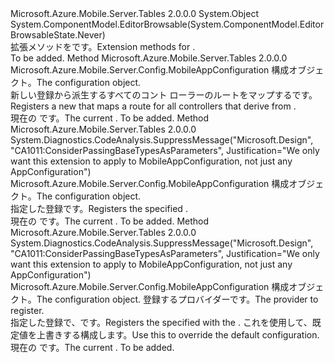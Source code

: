 <Type Name="TableMobileAppOptionsExtensions" FullName="Microsoft.Azure.Mobile.Server.Config.TableMobileAppOptionsExtensions">
  <TypeSignature Language="C#" Value="public static class TableMobileAppOptionsExtensions" />
  <TypeSignature Language="ILAsm" Value=".class public auto ansi abstract sealed beforefieldinit TableMobileAppOptionsExtensions extends System.Object" />
  <TypeSignature Language="DocId" Value="T:Microsoft.Azure.Mobile.Server.Config.TableMobileAppOptionsExtensions" />
  <TypeSignature Language="VB.NET" Value="Public Module TableMobileAppOptionsExtensions" />
  <TypeSignature Language="F#" Value="type TableMobileAppOptionsExtensions = class" />
  <AssemblyInfo>
    <AssemblyName>Microsoft.Azure.Mobile.Server.Tables</AssemblyName>
    <AssemblyVersion>2.0.0.0</AssemblyVersion>
  </AssemblyInfo>
  <Base>
    <BaseTypeName>System.Object</BaseTypeName>
  </Base>
  <Interfaces />
  <Attributes>
    <Attribute>
      <AttributeName>System.ComponentModel.EditorBrowsable(System.ComponentModel.EditorBrowsableState.Never)</AttributeName>
    </Attribute>
  </Attributes>
  <Docs>
    <summary>
            <span data-ttu-id="e1f00-101">拡張メソッドを<see cref="T:Microsoft.Azure.Mobile.Server.Config.MobileAppConfiguration" />です。</span><span class="sxs-lookup"><span data-stu-id="e1f00-101">Extension methods for <see cref="T:Microsoft.Azure.Mobile.Server.Config.MobileAppConfiguration" />.</span></span>
            </summary>
    <remarks>To be added.</remarks>
  </Docs>
  <Members>
    <Member MemberName="AddTables">
      <MemberSignature Language="C#" Value="public static Microsoft.Azure.Mobile.Server.Config.MobileAppConfiguration AddTables (this Microsoft.Azure.Mobile.Server.Config.MobileAppConfiguration config);" />
      <MemberSignature Language="ILAsm" Value=".method public static hidebysig class Microsoft.Azure.Mobile.Server.Config.MobileAppConfiguration AddTables(class Microsoft.Azure.Mobile.Server.Config.MobileAppConfiguration config) cil managed" />
      <MemberSignature Language="DocId" Value="M:Microsoft.Azure.Mobile.Server.Config.TableMobileAppOptionsExtensions.AddTables(Microsoft.Azure.Mobile.Server.Config.MobileAppConfiguration)" />
      <MemberSignature Language="VB.NET" Value="&lt;Extension()&gt;&#xA;Public Function AddTables (config As MobileAppConfiguration) As MobileAppConfiguration" />
      <MemberSignature Language="F#" Value="static member AddTables : Microsoft.Azure.Mobile.Server.Config.MobileAppConfiguration -&gt; Microsoft.Azure.Mobile.Server.Config.MobileAppConfiguration" Usage="Microsoft.Azure.Mobile.Server.Config.TableMobileAppOptionsExtensions.AddTables config" />
      <MemberType>Method</MemberType>
      <AssemblyInfo>
        <AssemblyName>Microsoft.Azure.Mobile.Server.Tables</AssemblyName>
        <AssemblyVersion>2.0.0.0</AssemblyVersion>
      </AssemblyInfo>
      <ReturnValue>
        <ReturnType>Microsoft.Azure.Mobile.Server.Config.MobileAppConfiguration</ReturnType>
      </ReturnValue>
      <Parameters>
        <Parameter Name="config" Type="Microsoft.Azure.Mobile.Server.Config.MobileAppConfiguration" RefType="this" />
      </Parameters>
      <Docs>
        <param name="config"><span data-ttu-id="e1f00-102">構成オブジェクト。</span><span class="sxs-lookup"><span data-stu-id="e1f00-102">The configuration object.</span></span></param>
        <summary>
            <span data-ttu-id="e1f00-103">新しい登録<see cref="T:Microsoft.Azure.Mobile.Server.Tables.Config.MobileAppTableConfiguration" />から派生するすべてのコント ローラーのルートをマップする<see cref="T:Microsoft.Azure.Mobile.Server.Tables.TableController" />です。</span><span class="sxs-lookup"><span data-stu-id="e1f00-103">Registers a new <see cref="T:Microsoft.Azure.Mobile.Server.Tables.Config.MobileAppTableConfiguration" /> that maps a route for all controllers that derive from <see cref="T:Microsoft.Azure.Mobile.Server.Tables.TableController" />.</span></span>
            </summary>
        <returns><span data-ttu-id="e1f00-104">現在の <see cref="T:Microsoft.Azure.Mobile.Server.Config.MobileAppConfiguration" /> です。</span><span class="sxs-lookup"><span data-stu-id="e1f00-104">The current <see cref="T:Microsoft.Azure.Mobile.Server.Config.MobileAppConfiguration" />.</span></span></returns>
        <remarks>To be added.</remarks>
      </Docs>
    </Member>
    <Member MemberName="AddTables">
      <MemberSignature Language="C#" Value="public static Microsoft.Azure.Mobile.Server.Config.MobileAppConfiguration AddTables (this Microsoft.Azure.Mobile.Server.Config.MobileAppConfiguration config, Microsoft.Azure.Mobile.Server.Tables.Config.MobileAppTableConfiguration tableConfig);" />
      <MemberSignature Language="ILAsm" Value=".method public static hidebysig class Microsoft.Azure.Mobile.Server.Config.MobileAppConfiguration AddTables(class Microsoft.Azure.Mobile.Server.Config.MobileAppConfiguration config, class Microsoft.Azure.Mobile.Server.Tables.Config.MobileAppTableConfiguration tableConfig) cil managed" />
      <MemberSignature Language="DocId" Value="M:Microsoft.Azure.Mobile.Server.Config.TableMobileAppOptionsExtensions.AddTables(Microsoft.Azure.Mobile.Server.Config.MobileAppConfiguration,Microsoft.Azure.Mobile.Server.Tables.Config.MobileAppTableConfiguration)" />
      <MemberSignature Language="VB.NET" Value="&lt;Extension()&gt;&#xA;Public Function AddTables (config As MobileAppConfiguration, tableConfig As MobileAppTableConfiguration) As MobileAppConfiguration" />
      <MemberSignature Language="F#" Value="static member AddTables : Microsoft.Azure.Mobile.Server.Config.MobileAppConfiguration * Microsoft.Azure.Mobile.Server.Tables.Config.MobileAppTableConfiguration -&gt; Microsoft.Azure.Mobile.Server.Config.MobileAppConfiguration" Usage="Microsoft.Azure.Mobile.Server.Config.TableMobileAppOptionsExtensions.AddTables (config, tableConfig)" />
      <MemberType>Method</MemberType>
      <AssemblyInfo>
        <AssemblyName>Microsoft.Azure.Mobile.Server.Tables</AssemblyName>
        <AssemblyVersion>2.0.0.0</AssemblyVersion>
      </AssemblyInfo>
      <Attributes>
        <Attribute>
          <AttributeName>System.Diagnostics.CodeAnalysis.SuppressMessage("Microsoft.Design", "CA1011:ConsiderPassingBaseTypesAsParameters", Justification="We only want this extension to apply to MobileAppConfiguration, not just any AppConfiguration")</AttributeName>
        </Attribute>
      </Attributes>
      <ReturnValue>
        <ReturnType>Microsoft.Azure.Mobile.Server.Config.MobileAppConfiguration</ReturnType>
      </ReturnValue>
      <Parameters>
        <Parameter Name="config" Type="Microsoft.Azure.Mobile.Server.Config.MobileAppConfiguration" RefType="this" />
        <Parameter Name="tableConfig" Type="Microsoft.Azure.Mobile.Server.Tables.Config.MobileAppTableConfiguration" />
      </Parameters>
      <Docs>
        <param name="config"><span data-ttu-id="e1f00-105">構成オブジェクト。</span><span class="sxs-lookup"><span data-stu-id="e1f00-105">The configuration object.</span></span></param>
        <param name="tableConfig"></param>
        <summary>
            <span data-ttu-id="e1f00-106">指定した登録<see cref="T:Microsoft.Azure.Mobile.Server.Tables.Config.MobileAppTableConfiguration" />です。</span><span class="sxs-lookup"><span data-stu-id="e1f00-106">Registers the specified <see cref="T:Microsoft.Azure.Mobile.Server.Tables.Config.MobileAppTableConfiguration" />.</span></span>
            </summary>
        <returns><span data-ttu-id="e1f00-107">現在の <see cref="T:Microsoft.Azure.Mobile.Server.Config.MobileAppConfiguration" /> です。</span><span class="sxs-lookup"><span data-stu-id="e1f00-107">The current <see cref="T:Microsoft.Azure.Mobile.Server.Config.MobileAppConfiguration" />.</span></span></returns>
        <remarks>To be added.</remarks>
      </Docs>
    </Member>
    <Member MemberName="WithTableControllerConfigProvider">
      <MemberSignature Language="C#" Value="public static Microsoft.Azure.Mobile.Server.Config.MobileAppConfiguration WithTableControllerConfigProvider (this Microsoft.Azure.Mobile.Server.Config.MobileAppConfiguration options, Microsoft.Azure.Mobile.Server.Tables.ITableControllerConfigProvider tableConfigProvider);" />
      <MemberSignature Language="ILAsm" Value=".method public static hidebysig class Microsoft.Azure.Mobile.Server.Config.MobileAppConfiguration WithTableControllerConfigProvider(class Microsoft.Azure.Mobile.Server.Config.MobileAppConfiguration options, class Microsoft.Azure.Mobile.Server.Tables.ITableControllerConfigProvider tableConfigProvider) cil managed" />
      <MemberSignature Language="DocId" Value="M:Microsoft.Azure.Mobile.Server.Config.TableMobileAppOptionsExtensions.WithTableControllerConfigProvider(Microsoft.Azure.Mobile.Server.Config.MobileAppConfiguration,Microsoft.Azure.Mobile.Server.Tables.ITableControllerConfigProvider)" />
      <MemberSignature Language="VB.NET" Value="&lt;Extension()&gt;&#xA;Public Function WithTableControllerConfigProvider (options As MobileAppConfiguration, tableConfigProvider As ITableControllerConfigProvider) As MobileAppConfiguration" />
      <MemberSignature Language="F#" Value="static member WithTableControllerConfigProvider : Microsoft.Azure.Mobile.Server.Config.MobileAppConfiguration * Microsoft.Azure.Mobile.Server.Tables.ITableControllerConfigProvider -&gt; Microsoft.Azure.Mobile.Server.Config.MobileAppConfiguration" Usage="Microsoft.Azure.Mobile.Server.Config.TableMobileAppOptionsExtensions.WithTableControllerConfigProvider (options, tableConfigProvider)" />
      <MemberType>Method</MemberType>
      <AssemblyInfo>
        <AssemblyName>Microsoft.Azure.Mobile.Server.Tables</AssemblyName>
        <AssemblyVersion>2.0.0.0</AssemblyVersion>
      </AssemblyInfo>
      <Attributes>
        <Attribute>
          <AttributeName>System.Diagnostics.CodeAnalysis.SuppressMessage("Microsoft.Design", "CA1011:ConsiderPassingBaseTypesAsParameters", Justification="We only want this extension to apply to MobileAppConfiguration, not just any AppConfiguration")</AttributeName>
        </Attribute>
      </Attributes>
      <ReturnValue>
        <ReturnType>Microsoft.Azure.Mobile.Server.Config.MobileAppConfiguration</ReturnType>
      </ReturnValue>
      <Parameters>
        <Parameter Name="options" Type="Microsoft.Azure.Mobile.Server.Config.MobileAppConfiguration" RefType="this" />
        <Parameter Name="tableConfigProvider" Type="Microsoft.Azure.Mobile.Server.Tables.ITableControllerConfigProvider" />
      </Parameters>
      <Docs>
        <param name="options"><span data-ttu-id="e1f00-108">構成オブジェクト。</span><span class="sxs-lookup"><span data-stu-id="e1f00-108">The configuration object.</span></span></param>
        <param name="tableConfigProvider"><span data-ttu-id="e1f00-109">登録するプロバイダーです。</span><span class="sxs-lookup"><span data-stu-id="e1f00-109">The provider to register.</span></span></param>
        <summary>
            <span data-ttu-id="e1f00-110">指定した登録<see cref="T:Microsoft.Azure.Mobile.Server.Tables.ITableControllerConfigProvider" />で、<see cref="T:System.Web.Http.HttpConfiguration" />です。</span><span class="sxs-lookup"><span data-stu-id="e1f00-110">Registers the specified <see cref="T:Microsoft.Azure.Mobile.Server.Tables.ITableControllerConfigProvider" /> with the <see cref="T:System.Web.Http.HttpConfiguration" />.</span></span>
            <span data-ttu-id="e1f00-111">これを使用して、既定値を上書きする<see cref="T:Microsoft.Azure.Mobile.Server.Tables.TableController" />構成します。</span><span class="sxs-lookup"><span data-stu-id="e1f00-111">Use this to override the default <see cref="T:Microsoft.Azure.Mobile.Server.Tables.TableController" /> configuration.</span></span>
            </summary>
        <returns><span data-ttu-id="e1f00-112">現在の <see cref="T:Microsoft.Azure.Mobile.Server.Config.MobileAppConfiguration" /> です。</span><span class="sxs-lookup"><span data-stu-id="e1f00-112">The current <see cref="T:Microsoft.Azure.Mobile.Server.Config.MobileAppConfiguration" />.</span></span></returns>
        <remarks>To be added.</remarks>
      </Docs>
    </Member>
  </Members>
</Type>